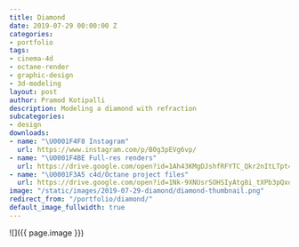 ```yaml
---
title: Diamond
date: 2019-07-29 00:00:00 Z
categories:
- portfolio
tags:
- cinema-4d
- octane-render
- graphic-design
- 3d-modeling
layout: post
author: Pramod Kotipalli
description: Modeling a diamond with refraction
subcategories:
- design
downloads:
- name: "\U0001F4F8 Instagram"
  url: https://www.instagram.com/p/B0g3pEVg6vp/
- name: "\U0001F4BE Full-res renders"
  url: https://drive.google.com/open?id=1Ah43KMgDJshfRFYTC_Qkr2nItLTpt4rg
- name: "\U0001F3A5 c4d/Octane project files"
  url: https://drive.google.com/open?id=1Nk-9XNUsrSOHSIyAtg8i_tXPb3pQxoas
image: "/static/images/2019-07-29-diamond/diamond-thumbnail.png"
redirect_from: "/portfolio/diamond/"
default_image_fullwidth: true
---
```


![]({{ page.image }})
